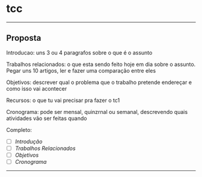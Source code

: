 # tcc

---

## Proposta

Introducao: uns 3 ou 4 paragrafos sobre o que é o assunto

Trabalhos relacionados: o que esta sendo feito hoje em dia sobre o assunto. Pegar uns 10 artigos, ler e fazer uma comparação entre eles

Objetivos: descrever qual o problema que o trabalho pretende endereçar e como isso vai acontecer

Recursos: o que tu vai precisar pra fazer o tc1

Cronograma: pode ser mensal, quinzrnal ou semanal, descrevendo quais atividades vão ser feitas quando

Completo:

- [ ] *Introdução*
- [ ] *Trabalhos Relacionados*
- [ ] *Objetivos*
- [ ] *Cronograma*

---

